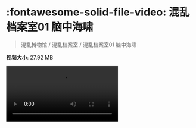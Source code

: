 # :fontawesome-solid-file-video: 混乱档案室01 脑中海啸

> 混乱博物馆 / 混乱档案室 / 混乱档案室01 脑中海啸

**视频大小**: 27.92 MB

<div class="video"><video src="https://file.hsyhx.top/archive/混乱博物馆/混乱档案室/混乱档案室01 脑中海啸.mp4" controls preload>🤔 您的浏览器不支持 video 标签</video></div>